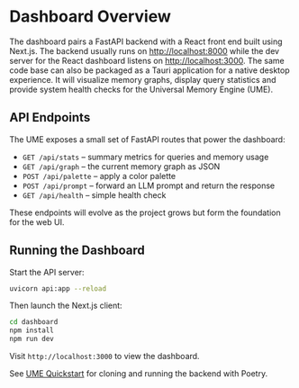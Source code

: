 # Dashboard Overview

The dashboard pairs a FastAPI backend with a React front end built using Next.js.
The backend usually runs on <http://localhost:8000> while the dev server for
the React dashboard listens on <http://localhost:3000>. The same code base can
also be packaged as a Tauri application for a native desktop experience. It will
visualize memory graphs, display query statistics and provide system health
checks for the Universal Memory Engine (UME).

## API Endpoints

The UME exposes a small set of FastAPI routes that power the dashboard:

- `GET /api/stats` – summary metrics for queries and memory usage
- `GET /api/graph` – the current memory graph as JSON
- `POST /api/palette` – apply a color palette
- `POST /api/prompt` – forward an LLM prompt and return the response
- `GET /api/health` – simple health check

These endpoints will evolve as the project grows but form the foundation for the web UI.

## Running the Dashboard

Start the API server:

```bash
uvicorn api:app --reload
```

Then launch the Next.js client:

```bash
cd dashboard
npm install
npm run dev
```

Visit `http://localhost:3000` to view the dashboard.

See [UME Quickstart](ume.md) for cloning and running the backend with Poetry.
